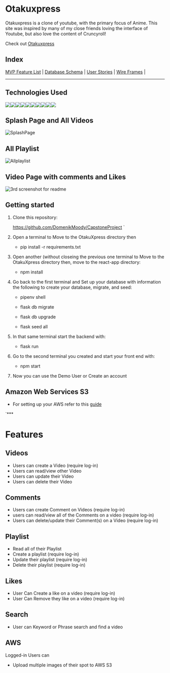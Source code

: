 # Otakuxpress
Otakuxpress is a clone of youtube, with the primary focus of Anime. This site was inspired by many of my close friends loving the interface of Youtube, but also love the 
content of Cruncyroll!

Check out [Otakuxpress](https://otakuxpress.onrender.com/)

## Index
[MVP Feature List](https://github.com/DomenikMoody/CapstoneProject/wiki/Features) | [Database Schema](https://github.com/DomenikMoody/CapstoneProject/wiki/Database-Schema) | [User Stories](https://github.com/DomenikMoody/CapstoneProject/wiki/User-Stories) | [Wire Frames](https://github.com/DomenikMoody/CapstoneProject/wiki/WireFrame) |

***

## Technologies Used
<img src="https://img.shields.io/badge/Python-3776AB?style=for-the-badge&logo=python&logoColor=white" /><img src="https://img.shields.io/badge/HTML5-E34F26?style=for-the-badge&logo=html5&logoColor=white" /><img src="https://img.shields.io/badge/CSS3-1572B6?style=for-the-badge&logo=css3&logoColor=white" /><img src="https://img.shields.io/badge/JavaScript-F7DF1E?style=for-the-badge&logo=javascript&logoColor=black" /><img src="https://img.shields.io/badge/Node.js-43853D?style=for-the-badge&logo=node.js&logoColor=white" /><img src="https://img.shields.io/badge/React-20232A?style=for-the-badge&logo=react&logoColor=61DAFB" /><img src="https://img.shields.io/badge/Redux-593D88?style=for-the-badge&logo=redux&logoColor=white" /><img src="https://img.shields.io/badge/Flask-000000?style=for-the-badge&logo=flask&logoColor=white" /><img src="https://img.shields.io/badge/Amazon_AWS-FF9900?style=for-the-badge&logo=amazonaws&logoColor=whit" /><img src="https://img.shields.io/badge/PostgreSQL-316192?style=for-the-badge&logo=postgresql&logoColor=white" />

## Splash Page and All Videos
![SplashPage](https://github.com/DomenikMoody/CapstoneProject/assets/120535217/d39bad03-c7fa-4efa-88d6-7647021ba924)

## All Playlist
![Allplaylist](https://github.com/DomenikMoody/CapstoneProject/assets/120535217/bafb3565-48b4-4987-ac54-0a0853a88b43)

## Video Page with comments and Likes
![3rd screenshot for readme](https://github.com/DomenikMoody/CapstoneProject/assets/120535217/450567b4-d5a2-41d7-83bf-52cef44e59de)

## Getting started
1. Clone this repository:
   
   https://github.com/DomenikMoody/CapstoneProject
   `
2. Open a terminal to Move to the OtakuXpress directory then

   * pip install -r requirements.txt

3. Open another (without closeing the previous one terminal to Move to the OtakuXpress directory then, move to the react-app directory:

    * npm install

4. Go back to the first terminal and Set up your database with information the following to create your database, migrate, and seed:

    * pipenv shell
    
    * flask db migrate
    
    * flask db upgrade
    
    * flask seed all
  
 5. In that same terminal start the backend with:

    * flask run

 6. Go to the second terminal you created and start your front end with:
 
    * npm start
    
 7. Now you can use the Demo User or Create an account

## Amazon Web Services S3
* For setting up your AWS refer to this [guide](https://github.com/jdrichardsappacad/aws-s3-pern-demo)

`***

# Features 

## Videos
* Users can create a Video (require log-in)
* Users can read/view other Video
* Users can update their Video
* Users can delete their Video

## Comments
* Users can create Comment on Videos (require log-in)
* users can read/view all of the Comments on a video (require log-in)
* Users can delete/update their Comment(s) on a Video (require log-in)

## Playlist
* Read all of their Playlist  
* Create a playlist (require log-in)
* Update their playlist (require log-in)
* Delete their playlist (require log-in)

## Likes
* User Can Create a like on a video (require log-in)
* User Can Remove they like on a video (require log-in)

## Search
* User can Keyword or Phrase search and find a video 

## AWS
Logged-in Users can
* Upload multiple images of their spot to AWS S3



